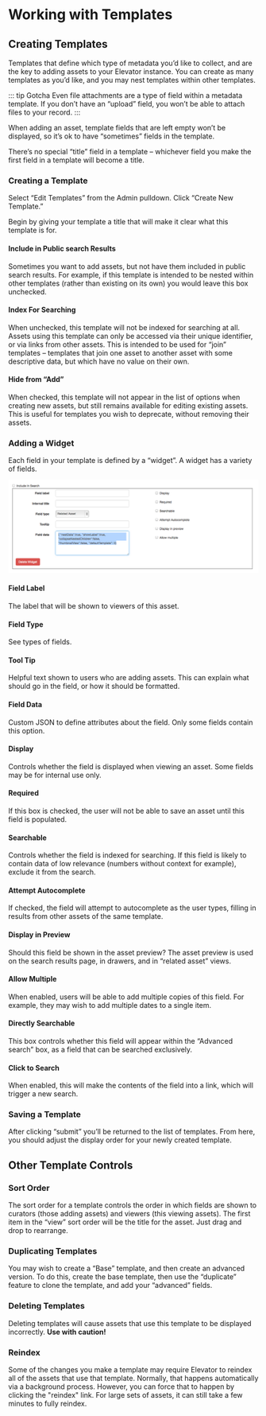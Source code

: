 # Working with Templates

## Creating Templates
Templates that define which type of metadata you’d like to collect, and  are the key to adding assets to your Elevator instance.  You can create as many templates as you’d like, and you may nest templates within other templates.  

::: tip Gotcha
Even file attachments are a type of field within a metadata template.  If you don’t have an “upload” field, you won’t be able to attach files to your record.
:::

When adding an asset, template fields that are left empty won’t be displayed, so it’s ok to have “sometimes” fields in the template.

There’s no special “title” field in a template – whichever field you make the first field in a template will become a title.

### Creating a Template
Select “Edit Templates” from the Admin pulldown.  Click “Create New Template.”

Begin by giving your template a title that will make it clear what this template is for.

#### Include in Public search Results
Sometimes you want to add assets, but not have them included in public search results.  For example, if this template is intended to be nested within other templates (rather than existing on its own) you would leave this box unchecked.

#### Index For Searching
When unchecked, this template will not be indexed for searching at all.  Assets using this template can only be accessed via their unique identifier, or via links from other assets.  This is intended to be used for “join” templates – templates that join one asset to another asset with some descriptive data, but which have no value on their own.

#### Hide from “Add”
When checked, this template will not appear in the list of options when creating new assets, but still remains available for editing existing assets.  This is useful for templates you wish to deprecate, without removing their assets.

### Adding a Widget
Each field in your template is defined by a “widget”.  A widget has a variety of fields.

!["Adding a Widget"](./add-widget.png)

#### Field Label
The label that will be shown to viewers of this asset.

#### Field Type
See types of fields.

#### Tool Tip
Helpful text shown to users who are adding assets.  This can explain what should go in the field, or how it should be formatted.

#### Field Data
Custom JSON to define attributes about the field.  Only some fields contain this option.

#### Display
Controls whether the field is displayed when viewing an asset.  Some fields may be for internal use only.

#### Required
If this box is checked, the user will not be able to save an asset until this field is populated.

#### Searchable
Controls whether the field is indexed for searching.  If this field is likely to contain data of low relevance (numbers without context for example), exclude it from the search.

#### Attempt Autocomplete
If checked, the field will attempt to autocomplete as the user types, filling in results from other assets of the same template.

#### Display in Preview
Should this field be shown in the asset preview?  The asset preview is used on the search results page, in drawers, and in “related asset” views.

#### Allow Multiple
When enabled, users will be able to add multiple copies of this field.  For example, they may wish to add multiple dates to a single item.

#### Directly Searchable
This box controls whether this field will appear within the “Advanced search” box, as a field that can be searched exclusively.

#### Click to Search
When enabled, this will make the contents of the field into a link, which will trigger a new search.

### Saving a Template
After clicking “submit” you’ll be returned to the list of templates.  From here, you should adjust the display order for your newly created template.

## Other Template Controls

### Sort Order
The sort order for a template controls the order in which fields are shown to curators (those adding assets) and viewers (this viewing assets).  The first item in the “view” sort order will be the title for the asset.  Just drag and drop to rearrange.

### Duplicating Templates
You may wish to create a “Base” template, and then create an advanced version.  To do this, create the base template, then use the “duplicate” feature to clone the template, and add your “advanced” fields.

### Deleting Templates
Deleting templates will cause assets that use this template to be displayed incorrectly.  **Use with caution!**

### Reindex
Some of the changes you make a template may require Elevator to reindex all of the assets that use that template. Normally, that happens automatically via a background process. However, you can force that to happen by clicking the "reindex" link. For large sets of assets, it can still take a few minutes to fully reindex.

